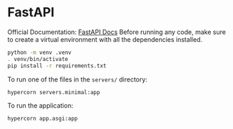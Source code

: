 # FastAPI

Official Documentation: [FastAPI Docs](https://fastapi.tiangolo.com/)
Before running any code, make sure to create a virtual environment with all the dependencies installed.

```bash
python -m venv .venv
. venv/bin/activate
pip install -r requirements.txt
```

To run one of the files in the `servers/` directory:

```bash
hypercorn servers.minimal:app
```

To run the application:

```bash
hypercorn app.asgi:app
```

